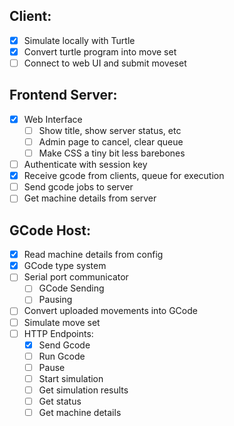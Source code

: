 ## Client:
- [x] Simulate locally with Turtle
- [x] Convert turtle program into move set
- [ ] Connect to web UI and submit moveset 

## Frontend Server:
- [x] Web Interface
    - [ ] Show title, show server status, etc
    - [ ] Admin page to cancel, clear queue
    - [ ] Make CSS a tiny bit less barebones
- [ ] Authenticate with session key
- [x] Receive gcode from clients, queue for execution
- [ ] Send gcode jobs to server
- [ ] Get machine details from server

## GCode Host:
- [x] Read machine details from config
- [x] GCode type system
- [ ] Serial port communicator
    - [ ] GCode Sending
    - [ ] Pausing
- [ ] Convert uploaded movements into GCode
- [ ] Simulate move set
- [ ] HTTP Endpoints:
    - [x] Send Gcode
    - [ ] Run Gcode
    - [ ] Pause
    - [ ] Start simulation
    - [ ] Get simulation results
    - [ ] Get status
    - [ ] Get machine details
